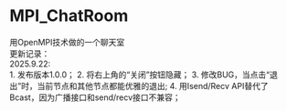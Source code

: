 # MPI_ChatRoom
用OpenMPI技术做的一个聊天室<br>
更新记录：<br>
2025.9.22: <br>
	1. 发布版本1.0.0；
	2. 将右上角的“关闭”按钮隐藏；
	3. 修改BUG，当点击“退出”时，当前节点和其他节点都能优雅的退出;
	4. 用Isend/Recv API替代了Bcast，因为广播接口和send/recv接口不兼容；

